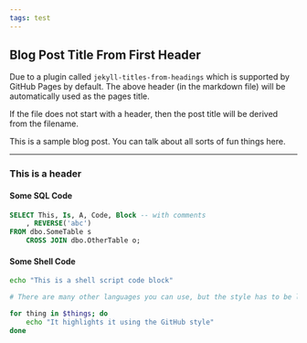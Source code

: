 ```yaml
---
tags: test
---
```


## Blog Post Title From First Header

Due to a plugin called `jekyll-titles-from-headings` which is supported by GitHub Pages by default. The above header (in the markdown file) will be automatically used as the pages title.

If the file does not start with a header, then the post title will be derived from the filename.

This is a sample blog post. You can talk about all sorts of fun things here.

---

### This is a header

#### Some SQL Code

```sql
SELECT This, Is, A, Code, Block -- with comments
    , REVERSE('abc')
FROM dbo.SomeTable s
    CROSS JOIN dbo.OtherTable o;
```

#### Some Shell Code

```sh
echo "This is a shell script code block"

# There are many other languages you can use, but the style has to be loaded first

for thing in $things; do
    echo "It highlights it using the GitHub style"
done
```
